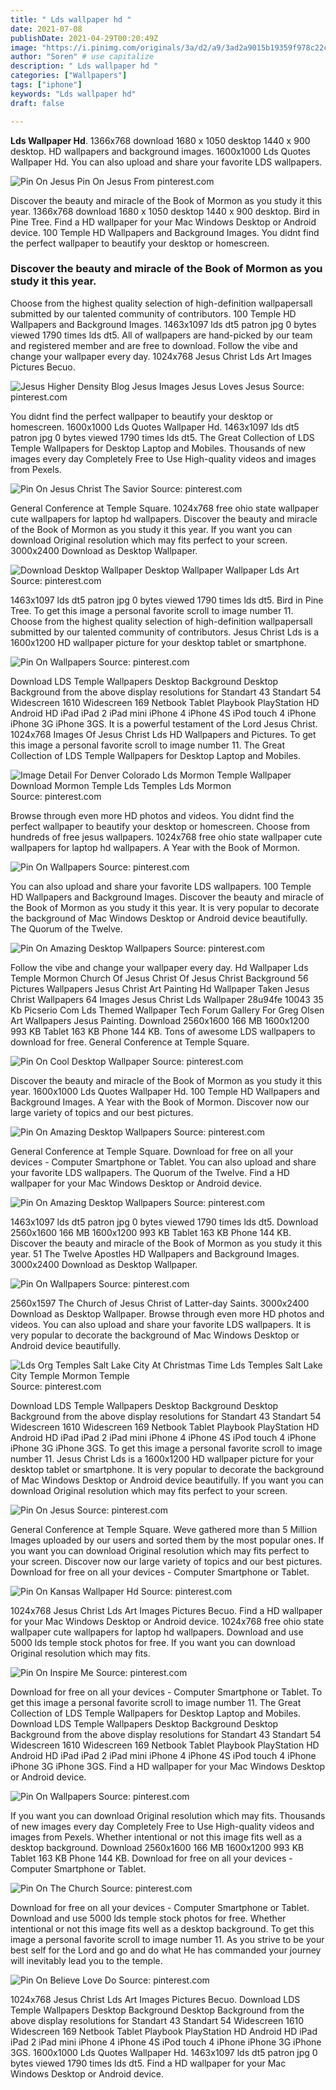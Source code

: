 ```yaml
---
title: " Lds wallpaper hd "
date: 2021-07-08
publishDate: 2021-04-29T00:20:49Z
image: "https://i.pinimg.com/originals/3a/d2/a9/3ad2a9015b19359f978c22c0afc1a8d6.jpg"
author: "Soren" # use capitalize
description: " Lds wallpaper hd "
categories: ["Wallpapers"]
tags: ["iphone"]
keywords: "Lds wallpaper hd"
draft: false

---
```



**Lds Wallpaper Hd**. 1366x768 download 1680 x 1050 desktop 1440 x 900 desktop. HD wallpapers and background images. 1600x1000 Lds Quotes Wallpaper Hd. You can also upload and share your favorite LDS wallpapers.

![Pin On Jesus](https://i.pinimg.com/originals/67/b4/8b/67b48be43015f5df850d0e06ddc29976.jpg "Pin On Jesus")
Pin On Jesus From pinterest.com


Discover the beauty and miracle of the Book of Mormon as you study it this year. 1366x768 download 1680 x 1050 desktop 1440 x 900 desktop. Bird in Pine Tree. Find a HD wallpaper for your Mac Windows Desktop or Android device. 100 Temple HD Wallpapers and Background Images. You didnt find the perfect wallpaper to beautify your desktop or homescreen.

### Discover the beauty and miracle of the Book of Mormon as you study it this year.

Choose from the highest quality selection of high-definition wallpapersall submitted by our talented community of contributors. 100 Temple HD Wallpapers and Background Images. 1463x1097 lds dt5 patron jpg 0 bytes viewed 1790 times lds dt5. All of wallpapers are hand-picked by our team and registered member and are free to download. Follow the vibe and change your wallpaper every day. 1024x768 Jesus Christ Lds Art Images Pictures Becuo.


![Jesus Higher Density Blog Jesus Images Jesus Loves Jesus](https://i.pinimg.com/originals/f3/44/d2/f344d258d9fc0c499d31c845cdea6026.jpg "Jesus Higher Density Blog Jesus Images Jesus Loves Jesus")
Source: pinterest.com

You didnt find the perfect wallpaper to beautify your desktop or homescreen. 1600x1000 Lds Quotes Wallpaper Hd. 1463x1097 lds dt5 patron jpg 0 bytes viewed 1790 times lds dt5. The Great Collection of LDS Temple Wallpapers for Desktop Laptop and Mobiles. Thousands of new images every day Completely Free to Use High-quality videos and images from Pexels.

![Pin On Jesus Christ The Savior](https://i.pinimg.com/originals/fc/fa/39/fcfa39b2d3c50c7431b6e7ab6f6f10f6.jpg "Pin On Jesus Christ The Savior")
Source: pinterest.com

General Conference at Temple Square. 1024x768 free ohio state wallpaper cute wallpapers for laptop hd wallpapers. Discover the beauty and miracle of the Book of Mormon as you study it this year. If you want you can download Original resolution which may fits perfect to your screen. 3000x2400 Download as Desktop Wallpaper.

![Download Desktop Wallpaper Desktop Wallpaper Wallpaper Lds Art](https://i.pinimg.com/originals/f6/9f/d3/f69fd33a90ad675c27ac59a933eb67a5.jpg "Download Desktop Wallpaper Desktop Wallpaper Wallpaper Lds Art")
Source: pinterest.com

1463x1097 lds dt5 patron jpg 0 bytes viewed 1790 times lds dt5. Bird in Pine Tree. To get this image a personal favorite scroll to image number 11. Choose from the highest quality selection of high-definition wallpapersall submitted by our talented community of contributors. Jesus Christ Lds is a 1600x1200 HD wallpaper picture for your desktop tablet or smartphone.

![Pin On Wallpapers](https://i.pinimg.com/736x/40/04/9c/40049c999e4e71d308f11f77571c4625.jpg "Pin On Wallpapers")
Source: pinterest.com

Download LDS Temple Wallpapers Desktop Background Desktop Background from the above display resolutions for Standart 43 Standart 54 Widescreen 1610 Widescreen 169 Netbook Tablet Playbook PlayStation HD Android HD iPad iPad 2 iPad mini iPhone 4 iPhone 4S iPod touch 4 iPhone iPhone 3G iPhone 3GS. It is a powerful testament of the Lord Jesus Christ. 1024x768 Images Of Jesus Christ Lds HD Wallpapers and Pictures. To get this image a personal favorite scroll to image number 11. The Great Collection of LDS Temple Wallpapers for Desktop Laptop and Mobiles.

![Image Detail For Denver Colorado Lds Mormon Temple Wallpaper Download Mormon Temple Lds Temples Lds Mormon](https://i.pinimg.com/originals/45/a7/f8/45a7f805aa23535100626025eb65ba92.jpg "Image Detail For Denver Colorado Lds Mormon Temple Wallpaper Download Mormon Temple Lds Temples Lds Mormon")
Source: pinterest.com

Browse through even more HD photos and videos. You didnt find the perfect wallpaper to beautify your desktop or homescreen. Choose from hundreds of free jesus wallpapers. 1024x768 free ohio state wallpaper cute wallpapers for laptop hd wallpapers. A Year with the Book of Mormon.

![Pin On Wallpapers](https://i.pinimg.com/originals/92/e5/a2/92e5a2e989619f4a36844bd0ce0a7d60.jpg "Pin On Wallpapers")
Source: pinterest.com

You can also upload and share your favorite LDS wallpapers. 100 Temple HD Wallpapers and Background Images. Discover the beauty and miracle of the Book of Mormon as you study it this year. It is very popular to decorate the background of Mac Windows Desktop or Android device beautifully. The Quorum of the Twelve.

![Pin On Amazing Desktop Wallpapers](https://i.pinimg.com/originals/48/d1/1c/48d11c94f6db883046586be1a6d256be.jpg "Pin On Amazing Desktop Wallpapers")
Source: pinterest.com

Follow the vibe and change your wallpaper every day. Hd Wallpaper Lds Temple Mormon Church Of Jesus Christ Of Jesus Christ Background 56 Pictures Wallpapers Jesus Christ Art Painting Hd Wallpaper Taken Jesus Christ Wallpapers 64 Images Jesus Christ Lds Wallpaper 28u94fe 10043 35 Kb Picserio Com Lds Themed Wallpaper Tech Forum Gallery For Greg Olsen Art Wallpapers Jesus Painting. Download 2560x1600 166 MB 1600x1200 993 KB Tablet 163 KB Phone 144 KB. Tons of awesome LDS wallpapers to download for free. General Conference at Temple Square.

![Pin On Cool Desktop Wallpaper](https://i.pinimg.com/originals/42/c8/26/42c8267ff1b509b269615ca4aa9b8d8e.jpg "Pin On Cool Desktop Wallpaper")
Source: pinterest.com

Discover the beauty and miracle of the Book of Mormon as you study it this year. 1600x1000 Lds Quotes Wallpaper Hd. 100 Temple HD Wallpapers and Background Images. A Year with the Book of Mormon. Discover now our large variety of topics and our best pictures.

![Pin On Amazing Desktop Wallpapers](https://i.pinimg.com/originals/a7/29/7c/a7297c27dcfa32a306a31a0bc41daee0.jpg "Pin On Amazing Desktop Wallpapers")
Source: pinterest.com

General Conference at Temple Square. Download for free on all your devices - Computer Smartphone or Tablet. You can also upload and share your favorite LDS wallpapers. The Quorum of the Twelve. Find a HD wallpaper for your Mac Windows Desktop or Android device.

![Pin On Amazing Desktop Wallpapers](https://i.pinimg.com/originals/45/75/f7/4575f7a6c803bf45f67ada9818421c9a.jpg "Pin On Amazing Desktop Wallpapers")
Source: pinterest.com

1463x1097 lds dt5 patron jpg 0 bytes viewed 1790 times lds dt5. Download 2560x1600 166 MB 1600x1200 993 KB Tablet 163 KB Phone 144 KB. Discover the beauty and miracle of the Book of Mormon as you study it this year. 51 The Twelve Apostles HD Wallpapers and Background Images. 3000x2400 Download as Desktop Wallpaper.

![Pin On Wallpapers](https://i.pinimg.com/736x/28/e3/b5/28e3b546ccef922cbbc9a41a51630bc8.jpg "Pin On Wallpapers")
Source: pinterest.com

2560x1597 The Church of Jesus Christ of Latter-day Saints. 3000x2400 Download as Desktop Wallpaper. Browse through even more HD photos and videos. You can also upload and share your favorite LDS wallpapers. It is very popular to decorate the background of Mac Windows Desktop or Android device beautifully.

![Lds Org Temples Salt Lake City At Christmas Time Lds Temples Salt Lake City Temple Mormon Temple](https://i.pinimg.com/originals/69/fa/85/69fa85d2349ef3e4f2afbde8283a7dc2.jpg "Lds Org Temples Salt Lake City At Christmas Time Lds Temples Salt Lake City Temple Mormon Temple")
Source: pinterest.com

Download LDS Temple Wallpapers Desktop Background Desktop Background from the above display resolutions for Standart 43 Standart 54 Widescreen 1610 Widescreen 169 Netbook Tablet Playbook PlayStation HD Android HD iPad iPad 2 iPad mini iPhone 4 iPhone 4S iPod touch 4 iPhone iPhone 3G iPhone 3GS. To get this image a personal favorite scroll to image number 11. Jesus Christ Lds is a 1600x1200 HD wallpaper picture for your desktop tablet or smartphone. It is very popular to decorate the background of Mac Windows Desktop or Android device beautifully. If you want you can download Original resolution which may fits perfect to your screen.

![Pin On Jesus](https://i.pinimg.com/originals/67/b4/8b/67b48be43015f5df850d0e06ddc29976.jpg "Pin On Jesus")
Source: pinterest.com

General Conference at Temple Square. Weve gathered more than 5 Million Images uploaded by our users and sorted them by the most popular ones. If you want you can download Original resolution which may fits perfect to your screen. Discover now our large variety of topics and our best pictures. Download for free on all your devices - Computer Smartphone or Tablet.

![Pin On Kansas Wallpaper Hd](https://i.pinimg.com/736x/47/d7/f0/47d7f01c95f2ecf58170ba72fe409161.jpg "Pin On Kansas Wallpaper Hd")
Source: pinterest.com

1024x768 Jesus Christ Lds Art Images Pictures Becuo. Find a HD wallpaper for your Mac Windows Desktop or Android device. 1024x768 free ohio state wallpaper cute wallpapers for laptop hd wallpapers. Download and use 5000 lds temple stock photos for free. If you want you can download Original resolution which may fits.

![Pin On Inspire Me](https://i.pinimg.com/736x/e0/bc/e7/e0bce7a51b08bd54c876a1c2721c0267.jpg "Pin On Inspire Me")
Source: pinterest.com

Download for free on all your devices - Computer Smartphone or Tablet. To get this image a personal favorite scroll to image number 11. The Great Collection of LDS Temple Wallpapers for Desktop Laptop and Mobiles. Download LDS Temple Wallpapers Desktop Background Desktop Background from the above display resolutions for Standart 43 Standart 54 Widescreen 1610 Widescreen 169 Netbook Tablet Playbook PlayStation HD Android HD iPad iPad 2 iPad mini iPhone 4 iPhone 4S iPod touch 4 iPhone iPhone 3G iPhone 3GS. Find a HD wallpaper for your Mac Windows Desktop or Android device.

![Pin On Wallpapers](https://i.pinimg.com/originals/9f/e5/2d/9fe52dfc4dab29f3207fed205f284f7f.png "Pin On Wallpapers")
Source: pinterest.com

If you want you can download Original resolution which may fits. Thousands of new images every day Completely Free to Use High-quality videos and images from Pexels. Whether intentional or not this image fits well as a desktop background. Download 2560x1600 166 MB 1600x1200 993 KB Tablet 163 KB Phone 144 KB. Download for free on all your devices - Computer Smartphone or Tablet.

![Pin On The Church](https://i.pinimg.com/originals/7b/69/61/7b69611598634ba52bc14c1d0082ee0e.jpg "Pin On The Church")
Source: pinterest.com

Download for free on all your devices - Computer Smartphone or Tablet. Download and use 5000 lds temple stock photos for free. Whether intentional or not this image fits well as a desktop background. To get this image a personal favorite scroll to image number 11. As you strive to be your best self for the Lord and go and do what He has commanded your journey will inevitably lead you to the temple.

![Pin On Believe Love Do](https://i.pinimg.com/originals/3a/d2/a9/3ad2a9015b19359f978c22c0afc1a8d6.jpg "Pin On Believe Love Do")
Source: pinterest.com

1024x768 Jesus Christ Lds Art Images Pictures Becuo. Download LDS Temple Wallpapers Desktop Background Desktop Background from the above display resolutions for Standart 43 Standart 54 Widescreen 1610 Widescreen 169 Netbook Tablet Playbook PlayStation HD Android HD iPad iPad 2 iPad mini iPhone 4 iPhone 4S iPod touch 4 iPhone iPhone 3G iPhone 3GS. 1600x1000 Lds Quotes Wallpaper Hd. 1463x1097 lds dt5 patron jpg 0 bytes viewed 1790 times lds dt5. Find a HD wallpaper for your Mac Windows Desktop or Android device.

